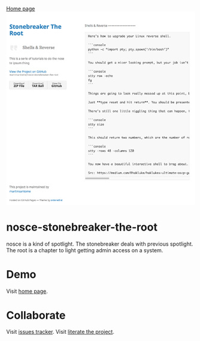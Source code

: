 [Home page](https://martinsantome.github.io/nosce-stonebreaker-the-root/scripts/the-root.html)
![](./the-root.png)

# nosce-stonebreaker-the-root
nosce is a kind of spotlight. The stonebreaker deals with previous spotlight. The root is a chapter to light getting admin access on a system.
# Demo
Visit [home page](https://martinsantome.github.io/nosce-stonebreaker-the-root/).
# Collaborate
Visit [issues tracker](https://github.com/martinsantome/nosce-stonebreaker-the-root/issues). 
Visit [literate the project](https://github.com/martinsantome/nosce-stonebreaker-the-root/wiki). 

